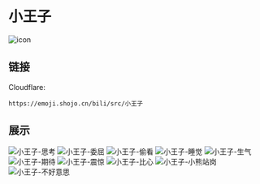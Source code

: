 # 小王子
![icon](https://emoji.shojo.cn/bili/src/小王子/icon.png)
## 链接
Cloudflare:
```
https://emoji.shojo.cn/bili/src/小王子
```
## 展示
![小王子-思考](https://emoji.shojo.cn/bili/src/小王子/小王子-思考.png)
![小王子-委屈](https://emoji.shojo.cn/bili/src/小王子/小王子-委屈.png)
![小王子-偷看](https://emoji.shojo.cn/bili/src/小王子/小王子-偷看.png)
![小王子-睡觉](https://emoji.shojo.cn/bili/src/小王子/小王子-睡觉.png)
![小王子-生气](https://emoji.shojo.cn/bili/src/小王子/小王子-生气.png)
![小王子-期待](https://emoji.shojo.cn/bili/src/小王子/小王子-期待.png)
![小王子-震惊](https://emoji.shojo.cn/bili/src/小王子/小王子-震惊.png)
![小王子-比心](https://emoji.shojo.cn/bili/src/小王子/小王子-比心.png)
![小王子-小熊站岗](https://emoji.shojo.cn/bili/src/小王子/小王子-小熊站岗.png)
![小王子-不好意思](https://emoji.shojo.cn/bili/src/小王子/小王子-不好意思.png)
